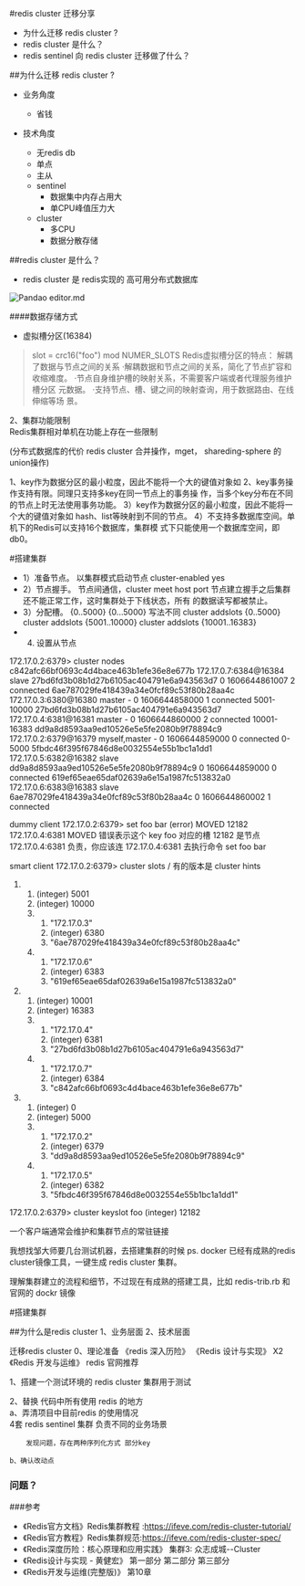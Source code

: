 #redis cluster 迁移分享

- 为什么迁移 redis cluster ?
- redis cluster 是什么？
- redis sentinel 向 redis cluster 迁移做了什么？

##为什么迁移 redis cluster ?
- 业务角度


    - 省钱
- 技术角度


    - 无redis db
    - 单点
    - 主从
    - sentinel 
        - 数据集中内存占用大
        - 单CPU峰值压力大 
    - cluster  
        - 多CPU
        - 数据分散存储

##redis cluster 是什么？
- redis cluster 是 redis实现的 高可用分布式数据库

![Pandao editor.md](https://pandao.github.io/editor.md/images/logos/editormd-logo-180x180.png "Pandao editor.md")


####数据存储方式  
- 虚拟槽分区(16384)
>slot = crc16("foo") mod NUMER_SLOTS
Redis虚拟槽分区的特点：
解耦了数据与节点之间的关系
·解耦数据和节点之间的关系，简化了节点扩容和收缩难度。
·节点自身维护槽的映射关系，不需要客户端或者代理服务维护槽分区
元数据。
·支持节点、槽、键之间的映射查询，用于数据路由、在线伸缩等场
景。

2、集群功能限制  
Redis集群相对单机在功能上存在一些限制

 (分布式数据库的代价 redis cluster 合并操作，mget， shareding-sphere 的union操作)

1、key作为数据分区的最小粒度，因此不能将一个大的键值对象如
2、key事务操作支持有限。同理只支持多key在同一节点上的事务操
作，当多个key分布在不同的节点上时无法使用事务功能。
3）key作为数据分区的最小粒度，因此不能将一个大的键值对象如
hash、list等映射到不同的节点。
4）不支持多数据库空间。单机下的Redis可以支持16个数据库，集群模
式下只能使用一个数据库空间，即db0。

#搭建集群
- 1）准备节点。 以集群模式启动节点 cluster-enabled yes
- 2）节点握手。 节点间通信，cluster meet host port 
节点建立握手之后集群还不能正常工作，这时集群处于下线状态，所有
的数据读写都被禁止。
- 3）分配槽。 {0..5000}   {0...5000} 写法不同
 cluster addslots {0..5000}
 cluster addslots {5001..10000}
 cluster addslots {10001..16383}
- 4) 设置从节点


172.17.0.2:6379> cluster nodes
c842afc66bf0693c4d4bace463b1efe36e8e677b 172.17.0.7:6384@16384 slave 27bd6fd3b08b1d27b6105ac404791e6a943563d7 0 1606644861007 2 connected
6ae787029fe418439a34e0fcf89c53f80b28aa4c 172.17.0.3:6380@16380 master - 0 1606644858000 1 connected 5001-10000
27bd6fd3b08b1d27b6105ac404791e6a943563d7 172.17.0.4:6381@16381 master - 0 1606644860000 2 connected 10001-16383
dd9a8d8593aa9ed10526e5e5fe2080b9f78894c9 172.17.0.2:6379@16379 myself,master - 0 1606644859000 0 connected 0-5000
5fbdc46f395f67846d8e0032554e55b1bc1a1dd1 172.17.0.5:6382@16382 slave dd9a8d8593aa9ed10526e5e5fe2080b9f78894c9 0 1606644859000 0 connected
619ef65eae65daf02639a6e15a1987fc513832a0 172.17.0.6:6383@16383 slave 6ae787029fe418439a34e0fcf89c53f80b28aa4c 0 1606644860002 1 connected

dummy client
172.17.0.2:6379> set foo bar
(error) MOVED 12182 172.17.0.4:6381
MOVED 错误表示这个 key foo 对应的槽 12182 是节点172.17.0.4:6381 负责，你应该连 172.17.0.4:6381 去执行命令 set foo bar

smart client
172.17.0.2:6379> cluster slots  / 有的版本是 cluster hints
1) 1) (integer) 5001
   2) (integer) 10000
   3) 1) "172.17.0.3"
      2) (integer) 6380
      3) "6ae787029fe418439a34e0fcf89c53f80b28aa4c"
   4) 1) "172.17.0.6"
      2) (integer) 6383
      3) "619ef65eae65daf02639a6e15a1987fc513832a0"
2) 1) (integer) 10001
   2) (integer) 16383
   3) 1) "172.17.0.4"
      2) (integer) 6381
      3) "27bd6fd3b08b1d27b6105ac404791e6a943563d7"
   4) 1) "172.17.0.7"
      2) (integer) 6384
      3) "c842afc66bf0693c4d4bace463b1efe36e8e677b"
3) 1) (integer) 0
   2) (integer) 5000
   3) 1) "172.17.0.2"
      2) (integer) 6379
      3) "dd9a8d8593aa9ed10526e5e5fe2080b9f78894c9"
   4) 1) "172.17.0.5"
      2) (integer) 6382
      3) "5fbdc46f395f67846d8e0032554e55b1bc1a1dd1"

172.17.0.2:6379> cluster keyslot foo
(integer) 12182

一个客户端通常会维护和集群节点的常驻链接

我想找邹大师要几台测试机器，去搭建集群的时候
ps.  docker 已经有成熟的redis cluster镜像工具，一键生成 redis cluster 集群。

理解集群建立的流程和细节，不过现在有成熟的搭建工具，比如 redis-trib.rb 和 官网的 dockr 镜像


#搭建集群

##为什么是redis cluster
1、业务层面
2、技术层面

迁移redis cluster
0、理论准备
《redis 深入历险》 
《Redis 设计与实现》     X2 
《Redis 开发与运维》   redis 官网推荐

1、搭建一个测试环境的 redis cluster 集群用于测试


2、替换 代码中所有使用 redis 的地方  
	a、弄清项目中目前redis 的使用情况  
	    4套 redis sentinel 集群 负责不同的业务场景

	    发现问题，存在两种序列化方式 部分key

	b、确认改动点
	
### 问题？

###参考
- 《Redis官方文档》Redis集群教程 :<https://ifeve.com/redis-cluster-tutorial/>
- 《Redis官方教程》Redis集群规范:<https://ifeve.com/redis-cluster-spec/>
- 《Redis深度历险：核心原理和应用实践》 集群3: 众志成城--Cluster
- 《Redis设计与实现 - 黄健宏》 第一部分 第二部分 第三部分
- 《Redis开发与运维(完整版)》 第10章

